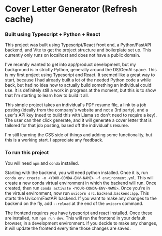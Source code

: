 # Cover Letter Generator (Refresh cache)

### Built using Typescript + Python + React

This project was built using Typescript/React front end, a Python/FastAPI backend, and Vite to get the project structure and boilerplate set up. This currently only runs on localhost and does not have a public domain. 

I've recently wanted to get into app/product development, but my background is in strictly Python, generally around the DS/GenAI space. This is my first project using Typescript and React. It seemed like a great way to start, because I had already built a lot of the needed Python code a while back, but had no idea how to actually build something an individual could use. It is definitely still a work in progress at the moment, but this is to show that I'm starting to learn how to build it all.

This simple project takes an individual's PDF resume file, a link to a job posting (ideally from the company's website and not a 3rd party), and a user's API key (need to build this with Llama so don't need to require a key). The user can then click generate, and it will generate a cover letter that is tailored for that job posting, based off the individual's resume. 

I'm still learning the CSS side of things and adding some functionality, but this is a working start. I appreciate any feedback.

### To run this project

You will need ```npm``` and ```conda``` installed.

Starting with the backend, you will need python installed. Once it is, run ```conda env create -n <YOUR-CONDA-ENV-NAME> -f environment.yml```. This will create a new conda virtual environment in which the backend will run. Once created, then run ```conda activate <YOUR-CONDA-ENV-NAME>```. Once you're in the virtual environment, now run ```uvicorn src.backend.backend:app```. This starts the Uvicorn/FastAPI backend. If you want to make any changes to the backend on the fly, add ```--reload``` at the end of the ```uvicorn``` command.

The frontend requires you have typescript and react installed. Once these are installed, run ```npm run dev```. This will run the frontend in your default browser, in a development environment. If you decide to make any changes, it will update the frontend every time those changes are saved.
